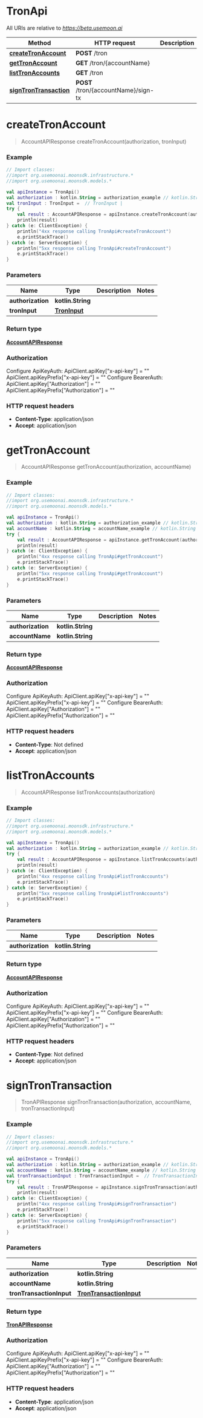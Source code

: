 # TronApi

All URIs are relative to *https://beta.usemoon.ai*

Method | HTTP request | Description
------------- | ------------- | -------------
[**createTronAccount**](TronApi.md#createTronAccount) | **POST** /tron | 
[**getTronAccount**](TronApi.md#getTronAccount) | **GET** /tron/{accountName} | 
[**listTronAccounts**](TronApi.md#listTronAccounts) | **GET** /tron | 
[**signTronTransaction**](TronApi.md#signTronTransaction) | **POST** /tron/{accountName}/sign-tx | 


<a id="createTronAccount"></a>
# **createTronAccount**
> AccountAPIResponse createTronAccount(authorization, tronInput)



### Example
```kotlin
// Import classes:
//import org.usemoonai.moonsdk.infrastructure.*
//import org.usemoonai.moonsdk.models.*

val apiInstance = TronApi()
val authorization : kotlin.String = authorization_example // kotlin.String | 
val tronInput : TronInput =  // TronInput | 
try {
    val result : AccountAPIResponse = apiInstance.createTronAccount(authorization, tronInput)
    println(result)
} catch (e: ClientException) {
    println("4xx response calling TronApi#createTronAccount")
    e.printStackTrace()
} catch (e: ServerException) {
    println("5xx response calling TronApi#createTronAccount")
    e.printStackTrace()
}
```

### Parameters

Name | Type | Description  | Notes
------------- | ------------- | ------------- | -------------
 **authorization** | **kotlin.String**|  |
 **tronInput** | [**TronInput**](TronInput.md)|  |

### Return type

[**AccountAPIResponse**](AccountAPIResponse.md)

### Authorization


Configure ApiKeyAuth:
    ApiClient.apiKey["x-api-key"] = ""
    ApiClient.apiKeyPrefix["x-api-key"] = ""
Configure BearerAuth:
    ApiClient.apiKey["Authorization"] = ""
    ApiClient.apiKeyPrefix["Authorization"] = ""

### HTTP request headers

 - **Content-Type**: application/json
 - **Accept**: application/json

<a id="getTronAccount"></a>
# **getTronAccount**
> AccountAPIResponse getTronAccount(authorization, accountName)



### Example
```kotlin
// Import classes:
//import org.usemoonai.moonsdk.infrastructure.*
//import org.usemoonai.moonsdk.models.*

val apiInstance = TronApi()
val authorization : kotlin.String = authorization_example // kotlin.String | 
val accountName : kotlin.String = accountName_example // kotlin.String | 
try {
    val result : AccountAPIResponse = apiInstance.getTronAccount(authorization, accountName)
    println(result)
} catch (e: ClientException) {
    println("4xx response calling TronApi#getTronAccount")
    e.printStackTrace()
} catch (e: ServerException) {
    println("5xx response calling TronApi#getTronAccount")
    e.printStackTrace()
}
```

### Parameters

Name | Type | Description  | Notes
------------- | ------------- | ------------- | -------------
 **authorization** | **kotlin.String**|  |
 **accountName** | **kotlin.String**|  |

### Return type

[**AccountAPIResponse**](AccountAPIResponse.md)

### Authorization


Configure ApiKeyAuth:
    ApiClient.apiKey["x-api-key"] = ""
    ApiClient.apiKeyPrefix["x-api-key"] = ""
Configure BearerAuth:
    ApiClient.apiKey["Authorization"] = ""
    ApiClient.apiKeyPrefix["Authorization"] = ""

### HTTP request headers

 - **Content-Type**: Not defined
 - **Accept**: application/json

<a id="listTronAccounts"></a>
# **listTronAccounts**
> AccountAPIResponse listTronAccounts(authorization)



### Example
```kotlin
// Import classes:
//import org.usemoonai.moonsdk.infrastructure.*
//import org.usemoonai.moonsdk.models.*

val apiInstance = TronApi()
val authorization : kotlin.String = authorization_example // kotlin.String | 
try {
    val result : AccountAPIResponse = apiInstance.listTronAccounts(authorization)
    println(result)
} catch (e: ClientException) {
    println("4xx response calling TronApi#listTronAccounts")
    e.printStackTrace()
} catch (e: ServerException) {
    println("5xx response calling TronApi#listTronAccounts")
    e.printStackTrace()
}
```

### Parameters

Name | Type | Description  | Notes
------------- | ------------- | ------------- | -------------
 **authorization** | **kotlin.String**|  |

### Return type

[**AccountAPIResponse**](AccountAPIResponse.md)

### Authorization


Configure ApiKeyAuth:
    ApiClient.apiKey["x-api-key"] = ""
    ApiClient.apiKeyPrefix["x-api-key"] = ""
Configure BearerAuth:
    ApiClient.apiKey["Authorization"] = ""
    ApiClient.apiKeyPrefix["Authorization"] = ""

### HTTP request headers

 - **Content-Type**: Not defined
 - **Accept**: application/json

<a id="signTronTransaction"></a>
# **signTronTransaction**
> TronAPIResponse signTronTransaction(authorization, accountName, tronTransactionInput)



### Example
```kotlin
// Import classes:
//import org.usemoonai.moonsdk.infrastructure.*
//import org.usemoonai.moonsdk.models.*

val apiInstance = TronApi()
val authorization : kotlin.String = authorization_example // kotlin.String | 
val accountName : kotlin.String = accountName_example // kotlin.String | 
val tronTransactionInput : TronTransactionInput =  // TronTransactionInput | 
try {
    val result : TronAPIResponse = apiInstance.signTronTransaction(authorization, accountName, tronTransactionInput)
    println(result)
} catch (e: ClientException) {
    println("4xx response calling TronApi#signTronTransaction")
    e.printStackTrace()
} catch (e: ServerException) {
    println("5xx response calling TronApi#signTronTransaction")
    e.printStackTrace()
}
```

### Parameters

Name | Type | Description  | Notes
------------- | ------------- | ------------- | -------------
 **authorization** | **kotlin.String**|  |
 **accountName** | **kotlin.String**|  |
 **tronTransactionInput** | [**TronTransactionInput**](TronTransactionInput.md)|  |

### Return type

[**TronAPIResponse**](TronAPIResponse.md)

### Authorization


Configure ApiKeyAuth:
    ApiClient.apiKey["x-api-key"] = ""
    ApiClient.apiKeyPrefix["x-api-key"] = ""
Configure BearerAuth:
    ApiClient.apiKey["Authorization"] = ""
    ApiClient.apiKeyPrefix["Authorization"] = ""

### HTTP request headers

 - **Content-Type**: application/json
 - **Accept**: application/json

